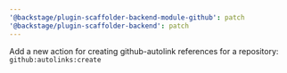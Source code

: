 ```yaml
---
'@backstage/plugin-scaffolder-backend-module-github': patch
'@backstage/plugin-scaffolder-backend': patch
---
```


Add a new action for creating github-autolink references for a repository: `github:autolinks:create`
